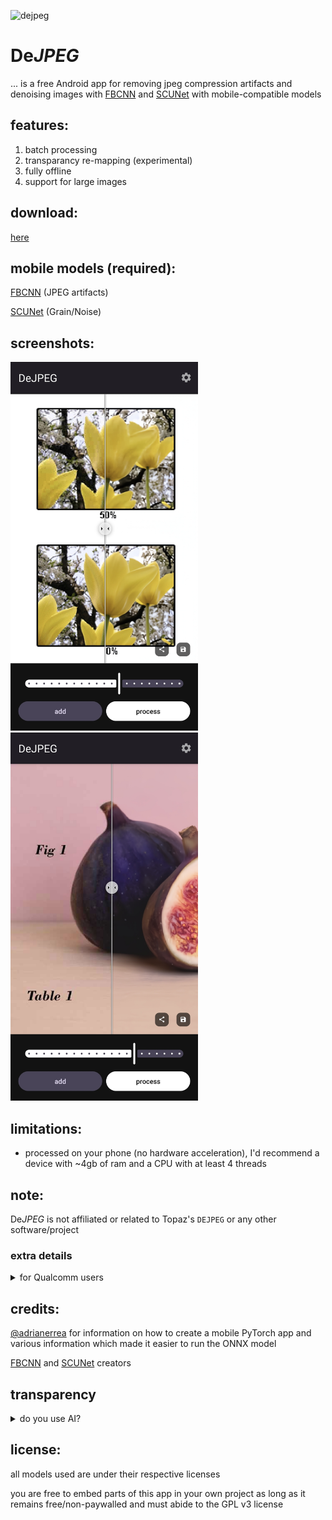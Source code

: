 ![dejpeg](https://github.com/user-attachments/assets/6d1e6fde-58b6-4991-9bb3-57b64627fbcf)

# De*JPEG*

... is a free Android app for removing jpeg compression artifacts and denoising images with [FBCNN](https://github.com/jiaxi-jiang/FBCNN) and [SCUNet](https://github.com/cszn/SCUNet) with mobile-compatible models

## features:
1. batch processing
2. transparancy re-mapping (experimental)
3. fully offline
4. support for large images

## download:
[here](https://github.com/jeeneo/dejpeg/releases/latest)

## mobile models (required):
[FBCNN](https://github.com/jeeneo/FBCNN-mobile/releases/latest) (JPEG artifacts)

[SCUNet](https://github.com/jeeneo/SCUNet-mobile/releases/latest) (Grain/Noise)

## screenshots:

<img src="https://raw.githubusercontent.com/jeeneo/dejpeg/refs/heads/main/fastlane/metadata/android/en-US/images/phoneScreenshots/01.jpg" width="300" > <img src="https://raw.githubusercontent.com/jeeneo/dejpeg/refs/heads/main/fastlane/metadata/android/en-US/images/phoneScreenshots/02.jpg" width="300" >


## limitations:
- processed on your phone (no hardware acceleration), I'd recommend a device with ~4gb of ram and a CPU with at least 4 threads

## note:
De*JPEG* is not affiliated or related to Topaz's `DEJPEG` or any other software/project

### extra details

<details>
<summary>for Qualcomm users</summary>
<br>

tl;dr: Snapdragon devices support a special type of hardware acceleration, but these models wouldn't benefit from it.

I've looked into Hexagon/HTP support for accelerating the speed of the processing but the models, from my internal testing, perform better with CPU

which means if I were to use QCOMMs special HWA, the model would still need to use the CPU for some parts of processing

best I can understand it as HTP doesn't support some of FBCNNs operations and would shift back and forth from HTP to CPU during any image, which isn't really beneficial.

(retraining/recreating the models is outside the scope of this app)
</details>

## credits:
[@adrianerrea](https://github.com/adrianerrea/fromPytorchtoMobile) for information on how to create a mobile PyTorch app and various information which made it easier to run the ONNX model

[FBCNN](https://github.com/jiaxi-jiang/FBCNN) and [SCUNet](https://github.com/cszn/SCUNet) creators

## transparency
<details>
<summary>do you use AI?</summary>
<br>

I partially use Generative AI, (ChatGPT, Github Copilot, et. al.) for some complicated tasks and problems.

AI has its place, as a tool, not as a replacement.

I only use it in my IDE, all my comments, changelogs, and interactions with me are typed with my hands, from my brain.

I do not pay for access to generative AI as well, i use whatever free tier is available

If you see Google's "Jules AI" as a contributor (if its still there), I tried it out and it created a PR based on things I described, but didn't go as planned and reverted all changes.

and no, this text wasn't written by AI.

</details>


## license:
all models used are under their respective licenses

you are free to embed parts of this app in your own project as long as it remains free/non-paywalled and must abide to the GPL v3 license
